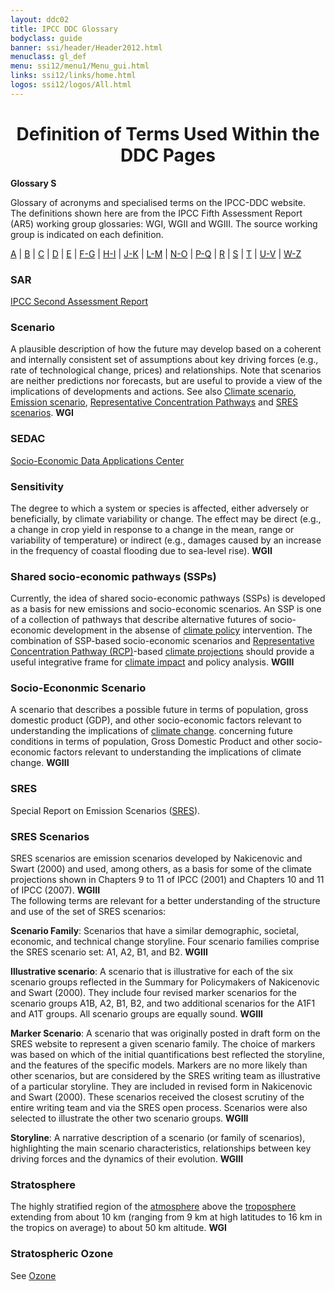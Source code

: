 ```yaml
---
layout: ddc02
title: IPCC DDC Glossary
bodyclass: guide
banner: ssi/header/Header2012.html
menuclass: gl_def
menu: ssi12/menu1/Menu_gui.html
links: ssi12/links/home.html
logos: ssi12/logos/All.html
---
```


<div id="content">

 <div id="pagetit">
   <h1 align="center">Definition of Terms Used Within the DDC Pages</h1>
 </div>
   <!-- End of Page Title Block -->
<p> <b>Glossary S</b></p>
<p> Glossary of acronyms and specialised terms on the IPCC-DDC website. <br> The definitions shown here are from the IPCC Fifth Assessment Report (AR5) working group glossaries: WGI, WGII and WGIII.  The source working group is indicated on each definition.
</p>
<p>
<a href="glossary_a.html">A</a>
| <a href="glossary_b.html">B</a>
| <a href="glossary_c.html">C</a>
| <a href="glossary_d.html">D</a>
| <a href="glossary_e.html">E</a>
| <a href="glossary_fg.html">F-G</a>
| <a href="glossary_hi.html">H-I</a>
| <a href="glossary_jk.html">J-K</a>
| <a href="glossary_lm.html">L-M</a>
| <a href="glossary_no.html">N-O</a>
| <a href="glossary_pq.html">P-Q</a>
| <a href="glossary_r.html">R</a>
| <a href="glossary_s.html">S</a>
| <a href="glossary_t.html">T</a>
| <a href="glossary_uv.html">U-V</a>
| <a href="glossary_wz.html">W-Z</a>

</p>

<!--<h3>SA90</h3>??-->
<a name="sar"></a>
<h3>SAR</h3><p><a href="http://www.ipcc.ch/publications_and_data/publications_and_data_reports.shtml#1" target="_blank">IPCC Second Assessment Report </a></p>
<a name="scenario"></a>
<h3>Scenario</h3><p>A plausible description of how the future may develop based on a coherent and internally consistent set of assumptions about key driving forces (e.g., rate of technological change, prices) and relationships. Note that scenarios are neither predictions nor forecasts, but are useful to provide a view of the implications of developments and actions. See also <a href="glossary_c.html#climateScenario">Climate scenario</a>, <a href="glossary_e.html#emissionScenario">Emission scenario</a>, <a href="glossary_r.html#rcp">Representative Concentration Pathways</a> and <a href="glossary_s.html#sresScenarios">SRES scenarios</a>.  <b>WGI</b></p>
<a name="sedac"></a>
<h3>SEDAC</h3><p><a href="http://sedac.ciesin.columbia.edu/" target="_blank">Socio-Economic Data Applications Center </a></p>
<a name="sensitivity"></a>
<h3>Sensitivity</h3><p>The degree to which a system or species is affected, either adversely or beneficially, by climate variability or change. The effect may be direct (e.g., a change in crop yield in response to a change in the mean, range or variability of temperature) or indirect (e.g., damages caused by an increase in the frequency of coastal flooding due to sea-level rise). <b>WGII</b></p>
<a name="ssp"></a>
<h3>Shared socio-economic pathways (SSPs)</h3><p>Currently, the idea of shared socio-economic pathways (SSPs) is developed as a basis for new emissions and socio-economic scenarios. An SSP is one of a collection of pathways that describe alternative futures of socio-economic development in the absense of <a href="glossary_pq.html#policies">climate policy</a> intervention. The combination of SSP-based socio-economic scenarios and <a href="glossary_r.html#rcp">Representative Concentration Pathway (RCP)</a>-based <a href="glossary_c.html#climateProjection">climate projections</a> should provide a useful integrative frame for <a href="glossary_c.html#climateImpact">climate impact</a> and policy analysis. <b>WGIII</b></p>
<a name="socioEconomicScenario"></a>
<h3>Socio-Econonmic Scenario</h3><p>A scenario that describes a possible future in terms of population, gross domestic product (GDP), and other socio-economic factors relevant to understanding the implications of <a href="glossary_c.html#climateChange">climate change</a>. concerning future conditions in terms of population, Gross Domestic Product and other socio-economic factors relevant to understanding the implications of climate change.  <b>WGIII</b></p>
<a name="sres"></a>
<h3>SRES</h3><p>Special Report on Emission Scenarios (<a href="http://sres.ciesin.columbia.edu/">SRES</a>).</p>
<a name="sresScenarios"></a>
<h3>SRES Scenarios</h3><p>SRES scenarios are emission scenarios developed by Nakicenovic and Swart (2000) and used, among others, as a basis for some of the climate projections shown in Chapters 9 to 11 of IPCC (2001) and Chapters 10 and 11 of IPCC (2007).  <b>WGIII</b><br> The following terms are relevant for a better understanding of the structure and use of the set of SRES scenarios: </p>
<a name="scenarioFamily"></a>
<p><b>Scenario Family</b>: Scenarios that have a similar demographic, societal, economic, and technical change storyline. Four scenario families comprise the SRES scenario set: A1, A2, B1, and B2. <b>WGIII</b></p>
<a name="scenarioIllustrative"></a>
<p><b>Illustrative scenario</b>: A scenario that is illustrative for each of the six scenario groups reflected in the Summary for Policymakers of Nakicenovic and Swart (2000).  They include four revised marker scenarios for the scenario groups A1B, A2, B1, B2, and two additional scenarios for the A1F1 and A1T groups.  All scenario groups are equally sound. <b>WGIII</b></p>
<a name="scenarioMarker"></a>
<p><b>Marker Scenario</b>: A scenario that was originally posted in draft form on the SRES website to represent a given scenario family.  The choice of markers was based on which of the initial quantifications best reflected the storyline, and the features of the specific models.  Markers are no more likely than other scenarios, but are considered by the SRES writing team as illustrative of a particular storyline.  They are included in revised form in Nakicenovic and Swart (2000).  These scenarios received the closest scrutiny of the entire writing team and via the SRES open process.  Scenarios were also selected to illustrate the other two scenario groups. <b>WGIII</b></p>
<a name="storyline"></a>
<p><b>Storyline</b>: A narrative description of a scenario (or family of scenarios), highlighting the main scenario characteristics, relationships between key driving forces and the dynamics of their evolution. <b>WGIII</b></p>
<a name="stratosphere"></a>
<h3>Stratosphere</h3><p>The highly stratified region of the <a href="glossary_a.html#atmosphere">atmosphere</a> above the <a href="glossary_t.html#troposphere">troposphere</a> extending from about 10 km (ranging from 9 km at high latitudes to 16 km in the tropics on average) to about 50 km altitude. <b>WGI</b></p>
<a name="stratosphericOzone"></a>
<h3>Stratospheric Ozone</h3><p>See <a href="glossary_no.html#ozone">Ozone</a></p>

 </div><!-- End demo -->

   
